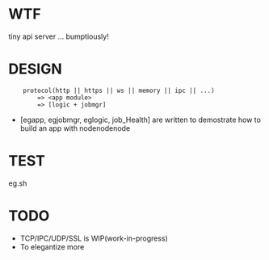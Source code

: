 # WTF

tiny api server ... bumptiously!

# DESIGN

```
	protocol(http || https || ws || memory || ipc || ...)
		=> <app module>
		=> [logic + jobmgr]
```

* [egapp, egjobmgr, eglogic, job_Health] are written to demostrate how to build an app with nodenodenode

# TEST

eg.sh

# TODO

* TCP/IPC/UDP/SSL is WIP(work-in-progress)
* To elegantize more
